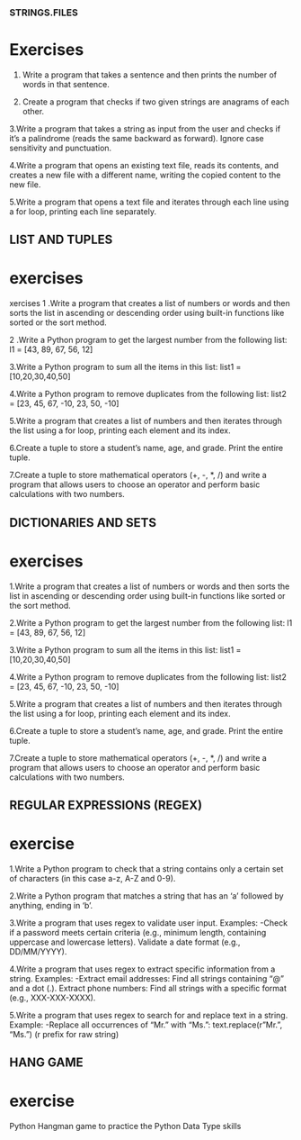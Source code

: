###  STRINGS.FILES 
 # Exercises
1. Write a program that takes a sentence and then prints the number of words in that sentence.
 
2. Create a program that checks if two given strings are anagrams of each other.
 
 3.Write a program that takes a string as input from the user and checks if it’s a palindrome (reads the same backward as forward). Ignore case sensitivity and punctuation.
 
 4.Write a program that opens an existing text file, reads its contents, and creates a new file with a different name, writing the copied content to the new file.
 
 5.Write a program that opens a text file and iterates through each line using a for loop, printing each line separately.



   ## LIST AND TUPLES
   # exercises
   xercises
1 .Write a program that creates a list of numbers or words and then sorts the list in ascending or descending order using built-in functions like sorted or the sort method.

2 .Write a Python program to get the largest number from the following list: l1 = [43, 89, 67, 56, 12]

3.Write a Python program to sum all the items in this list: list1 = [10,20,30,40,50]

4.Write a Python program to remove duplicates from the following list: list2 = [23, 45, 67, -10, 23, 50, -10]

5.Write a program that creates a list of numbers and then iterates through the list using a for loop, printing each element and its index.

6.Create a tuple to store a student’s name, age, and grade. Print the entire tuple.

7.Create a tuple to store mathematical operators (+, -, *, /) and write a program that allows users to choose an operator and perform basic calculations with two numbers.


 ## DICTIONARIES AND SETS
 # exercises
 
1.Write a program that creates a list of numbers or words and then sorts the list in ascending or descending order using built-in functions like sorted or the sort method.

2.Write a Python program to get the largest number from the following list: l1 = [43, 89, 67, 56, 12]

3.Write a Python program to sum all the items in this list: list1 = [10,20,30,40,50]

4.Write a Python program to remove duplicates from the following list: list2 = [23, 45, 67, -10, 23, 50, -10]

5.Write a program that creates a list of numbers and then iterates through the list using a for loop, printing each element and its index.

6.Create a tuple to store a student’s name, age, and grade. Print the entire tuple.

7.Create a tuple to store mathematical operators (+, -, *, /) and write a program that allows users to choose an operator and perform basic calculations with two numbers.


## REGULAR EXPRESSIONS (REGEX)
# exercise

1.Write a Python program to check that a string contains only a certain set of characters (in this case a-z, A-Z and 0-9).

2.Write a Python program that matches a string that has an ‘a’ followed by anything, ending in ‘b’.

3.Write a program that uses regex to validate user input. Examples:
  -Check if a password meets certain criteria (e.g., minimum length, containing uppercase and lowercase letters).
   Validate a date format (e.g., DD/MM/YYYY).
   
4.Write a program that uses regex to extract specific information from a string. Examples:
  -Extract email addresses: Find all strings containing “@” and a dot (.).
   Extract phone numbers: Find all strings with a specific format (e.g., XXX-XXX-XXXX).
   
5.Write a program that uses regex to search for and replace text in a string. Example:
 -Replace all occurrences of “Mr.” with “Ms.”: text.replace(r”Mr.”, “Ms.”) (r prefix for raw string)


## HANG GAME
# exercise
 Python Hangman game to practice the Python Data Type skills

 
 








 
